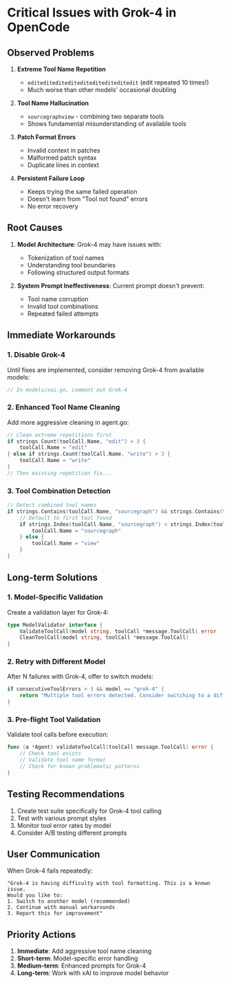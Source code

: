 # Critical Issues with Grok-4 in OpenCode

## Observed Problems

1. **Extreme Tool Name Repetition**
   - `editeditediteditediteditediteditedit` (edit repeated 10 times!)
   - Much worse than other models' occasional doubling

2. **Tool Name Hallucination**
   - `sourcegraphview` - combining two separate tools
   - Shows fundamental misunderstanding of available tools

3. **Patch Format Errors**
   - Invalid context in patches
   - Malformed patch syntax
   - Duplicate lines in context

4. **Persistent Failure Loop**
   - Keeps trying the same failed operation
   - Doesn't learn from "Tool not found" errors
   - No error recovery

## Root Causes

1. **Model Architecture**: Grok-4 may have issues with:
   - Tokenization of tool names
   - Understanding tool boundaries
   - Following structured output formats

2. **System Prompt Ineffectiveness**: Current prompt doesn't prevent:
   - Tool name corruption
   - Invalid tool combinations
   - Repeated failed attempts

## Immediate Workarounds

### 1. Disable Grok-4
Until fixes are implemented, consider removing Grok-4 from available models:
```go
// In models/xai.go, comment out Grok-4
```

### 2. Enhanced Tool Name Cleaning
Add more aggressive cleaning in agent.go:
```go
// Clean extreme repetitions first
if strings.Count(toolCall.Name, "edit") > 3 {
    toolCall.Name = "edit"
} else if strings.Count(toolCall.Name, "write") > 3 {
    toolCall.Name = "write"
}
// Then existing repetition fix...
```

### 3. Tool Combination Detection
```go
// Detect combined tool names
if strings.Contains(toolCall.Name, "sourcegraph") && strings.Contains(toolCall.Name, "view") {
    // Default to first tool found
    if strings.Index(toolCall.Name, "sourcegraph") < strings.Index(toolCall.Name, "view") {
        toolCall.Name = "sourcegraph"
    } else {
        toolCall.Name = "view"
    }
}
```

## Long-term Solutions

### 1. Model-Specific Validation
Create a validation layer for Grok-4:
```go
type ModelValidator interface {
    ValidateToolCall(model string, toolCall *message.ToolCall) error
    CleanToolCall(model string, toolCall *message.ToolCall)
}
```

### 2. Retry with Different Model
After N failures with Grok-4, offer to switch models:
```go
if consecutiveToolErrors > 3 && model == "grok-4" {
    return "Multiple tool errors detected. Consider switching to a different model."
}
```

### 3. Pre-flight Tool Validation
Validate tool calls before execution:
```go
func (a *Agent) validateToolCall(toolCall message.ToolCall) error {
    // Check tool exists
    // Validate tool name format
    // Check for known problematic patterns
}
```

## Testing Recommendations

1. Create test suite specifically for Grok-4 tool calling
2. Test with various prompt styles
3. Monitor tool error rates by model
4. Consider A/B testing different prompts

## User Communication

When Grok-4 fails repeatedly:
```
"Grok-4 is having difficulty with tool formatting. This is a known issue. 
Would you like to:
1. Switch to another model (recommended)
2. Continue with manual workarounds
3. Report this for improvement"
```

## Priority Actions

1. **Immediate**: Add aggressive tool name cleaning
2. **Short-term**: Model-specific error handling
3. **Medium-term**: Enhanced prompts for Grok-4
4. **Long-term**: Work with xAI to improve model behavior